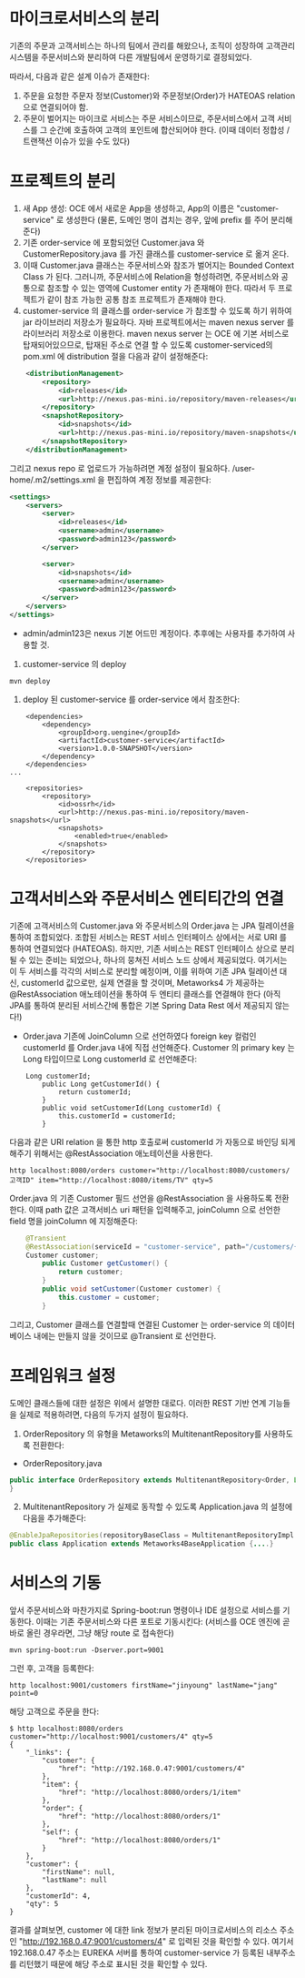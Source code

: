 
# 마이크로서비스의 분리

기존의 주문과 고객서비스는 하나의 팀에서 관리를 해왔으나, 조직이 성장하여 고객관리시스템을 주문서비스와 분리하여 다른 개발팀에서 운영하기로 결정되었다.

따라서, 다음과 같은 설계 이슈가 존재한다:

1. 주문을 요청한 주문자 정보(Customer)와 주문정보(Order)가 HATEOAS relation 으로 연결되어야 함.
1. 주문이 벌어지는 마이크로 서비스는 주문 서비스이므로, 주문서비스에서 고객 서비스를 그 순간에 호출하여 고객의 포인트에 합산되어야 한다. (이때 데이터 정합성 / 트랜잭션 이슈가 있을 수도 있다) 

# 프로젝트의 분리
1. 새 App 생성: OCE 에서 새로운 App을 생성하고, App의 이름은 "customer-service" 로 생성한다 (물론, 도메인 명이 겹치는 경우, 앞에 prefix 를 주어 분리해준다)
1. 기존 order-service 에 포함되었던 Customer.java 와 CustomerRepository.java 를 가진 클래스를 customer-service 로 옮겨 온다.
1. 이때 Customer.java 클래스는 주문서비스와 참조가 벌어지는 Bounded Context Class 가 된다. 그러니까, 주문서비스에 Relation을 형성하려면, 주문서비스와 공통으로 참조할 수 있는 영역에 Customer entity 가 존재해야 한다. 따라서 두 프로젝트가 같이 참조 가능한 공통 참조 프로젝트가 존재해야 한다.
1. customer-service 의 클래스를 order-service 가 참조할 수 있도록 하기 위하여 jar 라이브러리 저장소가 필요하다. 자바 프로젝트에서는 maven nexus server 를 라이브러리 저장소로 이용한다. maven nexus server 는 OCE 에 기본 서비스로 탑재되어있으므로, 탑재된 주소로 연결 할 수 있도록 customer-serviced의 pom.xml 에 distribution 절을 다음과 같이 설정해준다:

```xml
    <distributionManagement>
        <repository>
            <id>releases</id>
            <url>http://nexus.pas-mini.io/repository/maven-releases</url>
        </repository>
        <snapshotRepository>
            <id>snapshots</id>
            <url>http://nexus.pas-mini.io/repository/maven-snapshots</url>
        </snapshotRepository>
    </distributionManagement>
```
그리고 nexus repo 로 업로드가 가능하려면 계정 설정이 필요하다. /user-home/.m2/settings.xml 을 편집하여 계정 정보를 제공한다:
```xml
<settings>
    <servers>
        <server>
            <id>releases</id>
            <username>admin</username>
            <password>admin123</password>
        </server>

        <server>
            <id>snapshots</id>
            <username>admin</username>
            <password>admin123</password>
        </server>       
    </servers>
</settings>

```
* admin/admin123은 nexus 기본 어드민 계정이다. 추후에는 사용자를 추가하여 사용할 것.

1. customer-service 의 deploy
```
mvn deploy
``` 

1. deploy 된 customer-service 를 order-service 에서 참조한다:
```
    <dependencies>
        <dependency>
            <groupId>org.uengine</groupId>
            <artifactId>customer-service</artifactId>
            <version>1.0.0-SNAPSHOT</version>
        </dependency>
    </dependencies>
...

    <repositories>
        <repository>
            <id>ossrh</id>
            <url>http://nexus.pas-mini.io/repository/maven-snapshots</url>
            <snapshots>
                <enabled>true</enabled>
            </snapshots>
        </repository>
    </repositories>

```

# 고객서비스와 주문서비스 엔티티간의 연결

기존에 고객서비스의 Customer.java 와 주문서비스의 Order.java 는 JPA 릴레이션을 통하여 조합되었다. 조합된 서비스는 REST 서비스 인터페이스 상에서는 서로 URI 를 통하여 연결되었다 (HATEOAS). 하지만, 기존 서비스는 REST 인터페이스 상으로 분리될 수 있는 준비는 되었으나, 하나의 뭉쳐진 서비스 노드 상에서 제공되었다. 여기서는 이 두 서비스를 각각의 서비스로 분리할 예정이며, 이를 위하여 기존 JPA 릴레이션 대신, customerId 값으로만, 실제 연결을 할 것이며, Metaworks4 가 제공하는 @RestAssociation 애노테이션을 통하여 두 엔티티 클래스를 연결해야 한다 (아직 JPA를 통하여 분리된 서비스간에 통합은 기본 Spring Data Rest 에서 제공되지 않는다!)

* Order.java
기존에 JoinColumn 으로 선언하였다 foreign key 컬럼인 customerId 를 Order.java 내에 직접 선언해준다. Customer 의 primary key 는 Long 타입이므로 Long customerId 로 선언해준다:
```
    Long customerId;
        public Long getCustomerId() {
            return customerId;
        }
        public void setCustomerId(Long customerId) {
            this.customerId = customerId;
        }
```

다음과 같은 URI relation 을 통한 http 호출로써 customerId 가 자동으로 바인딩 되게 해주기 위해서는 @RestAssociation 애노테이션을 사용한다.

```
http localhost:8080/orders customer="http://localhost:8080/customers/고객ID" item="http://localhost:8080/items/TV" qty=5
```

Order.java 의 기존 Customer 필드 선언을 @RestAssociation 을 사용하도록 전환한다. 이때 path 값은 고객서비스 uri 패턴을 입력해주고, joinColumn 으로 선언한 field 명을 joinColumn 에 지정해준다:
```java
    @Transient
    @RestAssociation(serviceId = "customer-service", path="/customers/{customerId}", joinColumn = "customerId")
    Customer customer;
        public Customer getCustomer() {
            return customer;
        }
        public void setCustomer(Customer customer) {
            this.customer = customer;
        }
```
그리고, Customer 클래스를 연결할때 연결된 Customer 는 order-service 의 데이터베이스 내에는 만들지 않을 것이므로 @Transient 로 선언한다. 

# 프레임워크 설정

도메인 클래스들에 대한 설정은 위에서 설명한 대로다.  이러한 REST 기반 연계 기능들을 실제로 적용하려면, 다음의 두가지 설정이 필요하다.
1.  OrderRepository 의 유형을 Metaworks의 MultitenantRepository를 사용하도록 전환한다:

* OrderRepository.java
```java
public interface OrderRepository extends MultitenantRepository<Order, Long> {
}
```

2. MultitenantRepository 가 실제로 동작할 수 있도록 Application.java 의 설정에 다음을 추가해준다:
```java
@EnableJpaRepositories(repositoryBaseClass = MultitenantRepositoryImpl.class, basePackageClasses = {Order.class, Customer.class})
public class Application extends Metaworks4BaseApplication {....}
```


# 서비스의 기동

앞서 주문서비스와 마찬가지로 Spring-boot:run 명령이나 IDE 설정으로 서비스를 기동한다. 이때는 기존 주문서비스와 다른 포트로 기동시킨다: (서비스를 OCE 엔진에 곧바로 올린 경우라면, 그냥 해당 route 로 접속한다)
```
mvn spring-boot:run -Dserver.port=9001
```
그런 후, 고객을 등록한다:
```
http localhost:9001/customers firstName="jinyoung" lastName="jang" point=0
```

해당 고객으로 주문을 한다:
```
$ http localhost:8080/orders customer="http://localhost:9001/customers/4" qty=5
{
    "_links": {
        "customer": {
            "href": "http://192.168.0.47:9001/customers/4"
        }, 
        "item": {
            "href": "http://localhost:8080/orders/1/item"
        }, 
        "order": {
            "href": "http://localhost:8080/orders/1"
        }, 
        "self": {
            "href": "http://localhost:8080/orders/1"
        }
    }, 
    "customer": {
        "firstName": null, 
        "lastName": null
    }, 
    "customerId": 4, 
    "qty": 5
}
```

결과를 살펴보면, customer 에 대한 link 정보가 분리된 마이크로서비스의 리소스 주소인 "http://192.168.0.47:9001/customers/4" 로 입력된 것을 확인할 수 있다.
여기서 192.168.0.47 주소는 EUREKA 서버를 통하여 customer-service 가 등록된 내부주소를 리턴했기 때문에 해당 주소로 표시된 것을 확인할 수 있다. 

